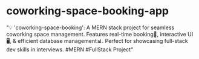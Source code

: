 # coworking-space-booking-app
"💡 'coworking-space-booking': A MERN stack project for seamless coworking space management. Features real-time booking📅, interactive UI🖥️, &amp; efficient database management📊. Perfect for showcasing full-stack dev skills in interviews. #MERN #FullStack Project"
